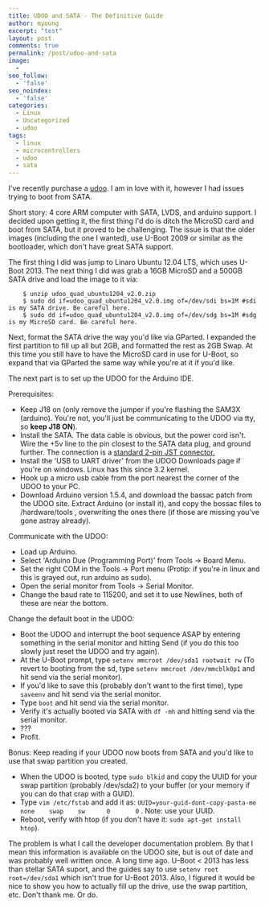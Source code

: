 ```yaml
---
title: UDOO and SATA - The Definitive Guide
author: myoung
excerpt: "test"
layout: post
comments: true
permalink: /post/udoo-and-sata
image:
  - 
seo_follow:
  - 'false'
seo_noindex:
  - 'false'
categories:
  - Linux
  - Uncategorized
  - udoo
tags:
  - linux
  - microcontrollers
  - udoo
  - sata
---
```

I've recently purchase a [udoo](http://www.udoo.org). I am in love with it, however I had issues trying to boot from SATA.<!--more-->

Short story: 4 core ARM computer with SATA, LVDS, and arduino support. I decided upon getting it, the first thing I'd do is ditch the MicroSD card and boot from SATA, but it proved to be challenging. The issue is that the older images (including the one I wanted), use U-Boot 2009 or similar as the bootloader, which don't have great SATA support. 

The first thing I did was jump to Linaro Ubuntu 12.04 LTS, which uses U-Boot 2013. The next thing I did was grab a 16GB MicroSD and a 500GB SATA drive and load the image to it via:

        $ unzip udoo_quad_ubuntu1204_v2.0.zip
        $ sudo dd if=udoo_quad_ubuntu1204_v2.0.img of=/dev/sdi bs=1M #sdi is my SATA drive. Be careful here.
        $ sudo dd if=udoo_quad_ubuntu1204_v2.0.img of=/dev/sdg bs=1M #sdg is my MicroSD card. Be careful here.

Next, format the SATA drive the way you'd like via GParted. I expanded the first partition to fill up all but 2GB, and formatted the rest as 2GB Swap. At this time you still have to have the MicroSD card in use for U-Boot, so expand that via GParted the same way while you're at it if you'd like.

The next part is to set up the UDOO for the Arduino IDE. 

Prerequisites:

  * Keep J18 on (only remove the jumper if you're flashing the SAM3X (arduino). You're not, you'll just be communicating to the UDOO via tty, so **keep J18 ON**). 
  * Install the SATA. The data cable is obvious, but the power cord isn't. Wire the +5v line to the pin closest to the SATA data plug, and ground further. The connection is a [standard 2-pin JST connector.](http://www.adafruit.com/products/261)
  * Install the 'USB to UART driver' from the UDOO Downloads page if you're on windows. Linux has this since 3.2 kernel.
  * Hook up a micro usb cable from the port nearest the corner of the UDOO to your PC. 
  * Download Arduino version 1.5.4, and download the bassac patch from the UDOO site. Extract Arduino (or install it), and copy the bossac files to <arduino dir>/hardware/tools , overwriting the ones there (if those are missing you've gone astray already). 

Communicate with the UDOO:

  * Load up Arduino.
  * Select 'Arduino Due (Programming Port)' from Tools -> Board Menu. 
  * Set the right COM in the Tools -> Port menu (Protip: if you're in linux and this is grayed out, run arduino as sudo). 
  * Open the serial monitor from Tools -> Serial Monitor.
  * Change the baud rate to 115200, and set it to use Newlines, both of these are near the bottom.

Change the default boot in the UDOO:

  * Boot the UDOO and interrupt the boot sequence ASAP by entering something in the serial monitor and hitting Send (if you do this too slowly just reset the UDOO and try again).
  * At the U-Boot prompt, type ``setenv mmcroot /dev/sda1 rootwait rw`` (To revert to booting from the sd, type ``setenv mmcroot /dev/mmcblk0p1`` and hit send via the serial monitor).
  * If you'd like to save this (probably don't want to the first time), type ``saveenv`` and hit send via the serial monitor.
  * Type ``boot`` and hit send via the serial monitor.
  * Verify it's actually booted via SATA with ``df -mh`` and hitting send via the serial monitor.
  * ???
  * Profit.

Bonus: Keep reading if your UDOO now boots from SATA and you'd like to use that swap partition you created.

  * When the UDOO is booted, type ``sudo blkid`` and copy the UUID for your swap partition (probably /dev/sda2) to your buffer (or your memory if you can do that crap with a GUID).
  * Type ``vim /etc/fstab`` and add it as: ``UUID=your-guid-dont-copy-pasta-me       none    swap    sw      0       0`` . Note: use your UUID.
  * Reboot, verify with htop (if you don't have it: ``sudo apt-get install htop``).


The problem is what I call the developer documentation problem. By that I mean this information is available on the UDOO site, but is out of date and was probably well written once. A long time ago. U-Boot < 2013 has less than stellar SATA suport, and the guides say to use ``setenv root root=/dev/sda1`` which isn't true for U-Boot 2013. Also, I figured it would be nice to show you how to actually fill up the drive, use the swap partition, etc. Don't thank me. Or do.
